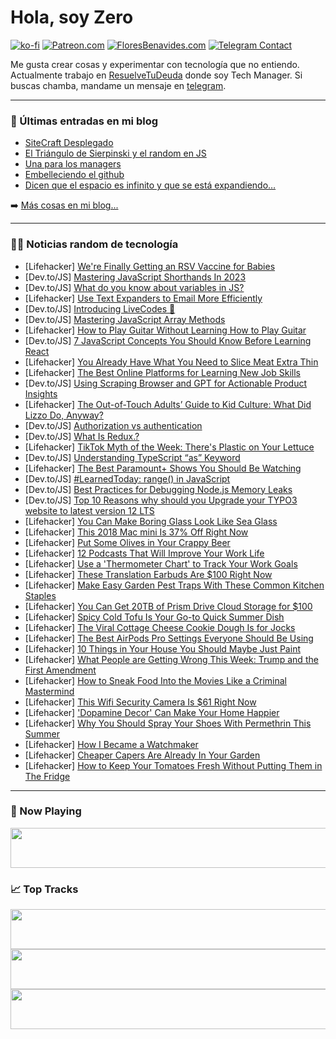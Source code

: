 # Hola, soy Zero

[![ko-fi](https://ko-fi.com/img/githubbutton_sm.svg)](https://ko-fi.com/J3J4N0LUK)
[![Patreon.com](https://img.shields.io/endpoint.svg?url=https%3A%2F%2Fshieldsio-patreon.vercel.app%2Fapi%3Fusername%3Dzerodragon%26type%3Dpatrons&style=for-the-badge)](https://patreon.com/zerodragon)
[![FloresBenavides.com](https://img.shields.io/website?down_message=oops&label=MiBlog&style=for-the-badge&up_message=online&url=https%3A%2F%2Ffloresbenavides.com)](https://floresbenavides.com)
[![Telegram Contact](https://img.shields.io/badge/escr%C3%ADbeme-ZeroDragon-%2326A5E4?style=for-the-badge&logo=telegram)](https://t.me/zerodragon)

Me gusta crear cosas y experimentar con tecnología que no entiendo.
Actualmente trabajo en [ResuelveTuDeuda](http://github.com/resuelve) donde soy Tech Manager.
Si buscas chamba, mandame un mensaje en [telegram](https://t.me/zerodragon).

---

### 📕 Últimas entradas en mi blog
<!-- BLOG-POST-LIST:START -->
- [SiteCraft Desplegado](https://floresbenavides.com/sitecraft-desplegado/)
- [El Triángulo de Sierpinski y el random en JS](https://floresbenavides.com/el-triangulo-de-sierpinski-y-el-random-en-js/)
- [Una para los managers](https://floresbenavides.com/una-para-los-managers/)
- [Embelleciendo el github](https://floresbenavides.com/embelleciendo-el-github/)
- [Dicen que el espacio es infinito y que se está expandiendo…](https://floresbenavides.com/dicen-que-el-espacio-es-infinito-y-que-se-esta-expandiendo/)
<!-- BLOG-POST-LIST:END -->

➡️ [Más cosas en mi blog...](https://floresbenavides.com)

---

### 👨‍💻 Noticias random de tecnología
<!-- TECH-POSTS:START -->
- [Lifehacker] [We&#39;re Finally Getting an RSV Vaccine for Babies](https://lifehacker.com/were-finally-getting-an-rsv-vaccine-for-babies-1850707968)
- [Dev.to/JS] [Mastering JavaScript Shorthands In 2023](https://dev.to/cristain/mastering-javascript-shorthands-in-2023-26oj)
- [Dev.to/JS] [What do you know about variables in JS?](https://dev.to/mhdbaraaja/what-do-you-know-about-variables-in-js-20dk)
- [Lifehacker] [Use Text Expanders to Email More Efficiently](https://lifehacker.com/use-text-expanders-to-email-more-efficiently-1850707411)
- [Dev.to/JS] [Introducing LiveCodes 🎉](https://dev.to/livecodes_io/introducing-livecodes-3300)
- [Dev.to/JS] [Mastering JavaScript Array Methods](https://dev.to/mohitsinghchauhan/mastering-javascript-array-methods-96p)
- [Lifehacker] [How to Play Guitar Without Learning How to Play Guitar](https://lifehacker.com/how-to-play-guitar-without-learning-how-to-play-guitar-1848128835)
- [Dev.to/JS] [7 JavaScript Concepts You Should Know Before Learning React](https://dev.to/daviidy/7-javascript-concepts-you-should-know-before-learning-react-5gli)
- [Lifehacker] [You Already Have What You Need to Slice Meat Extra Thin](https://lifehacker.com/you-already-have-what-you-need-to-slice-meat-extra-thin-1850705332)
- [Lifehacker] [The Best Online Platforms for Learning New Job Skills](https://lifehacker.com/the-best-online-platforms-for-learning-new-job-skills-1850707301)
- [Dev.to/JS] [Using Scraping Browser and GPT for Actionable Product Insights](https://dev.to/terieyenike/using-scraping-browser-and-gpt-for-actionable-product-insights-5bl9)
- [Lifehacker] [The Out-of-Touch Adults’ Guide to Kid Culture: What Did Lizzo Do, Anyway?](https://lifehacker.com/the-out-of-touch-adults-guide-to-kid-culture-what-did-1850706205)
- [Dev.to/JS] [Authorization vs authentication](https://dev.to/rihanthedev/authorization-vs-authentication-3g16)
- [Dev.to/JS] [What Is Redux.?](https://dev.to/rihanthedev/what-is-redux-45h7)
- [Lifehacker] [TikTok Myth of the Week: There&#39;s Plastic on Your Lettuce](https://lifehacker.com/tiktok-myth-of-the-week-theres-plastic-on-your-lettuce-1850706061)
- [Dev.to/JS] [Understanding TypeScript “as” Keyword](https://dev.to/brainiacneit/understanding-typescript-as-keyword-11db)
- [Lifehacker] [The Best Paramount+ Shows You Should Be Watching](https://lifehacker.com/15-paramount-originals-you-arent-watching-but-should-b-1847635890)
- [Dev.to/JS] [#LearnedToday: range&lpar;&rpar; in JavaScript](https://dev.to/danielzotti/range-in-javascript-5aff)
- [Dev.to/JS] [Best Practices for Debugging Node.js Memory Leaks](https://dev.to/saint_vandora/best-practices-for-debugging-nodejs-memory-leaks-g)
- [Dev.to/JS] [Top 10 Reasons why should you Upgrade your TYPO3 website to latest version 12 LTS](https://dev.to/nitsan_technologies/top-10-reasons-why-should-you-upgrade-your-typo3-website-to-latest-version-12-lts-18df)
- [Lifehacker] [You Can Make Boring Glass Look Like Sea Glass](https://lifehacker.com/you-can-make-boring-glass-look-like-sea-glass-1850706130)
- [Lifehacker] [This 2018 Mac mini Is 37% Off Right Now](https://lifehacker.com/this-2018-mac-mini-is-37-off-right-now-1850697878)
- [Lifehacker] [Put Some Olives in Your Crappy Beer](https://lifehacker.com/put-some-olives-in-your-crappy-beer-1850705556)
- [Lifehacker] [12 Podcasts That Will Improve Your Work Life](https://lifehacker.com/12-podcasts-that-will-improve-your-work-life-1850690862)
- [Lifehacker] [Use a &#39;Thermometer Chart&#39; to Track Your Work Goals](https://lifehacker.com/use-a-thermometer-chart-to-track-your-work-goals-1850704496)
- [Lifehacker] [These Translation Earbuds Are $100 Right Now](https://lifehacker.com/these-translation-earbuds-are-100-right-now-1850697771)
- [Lifehacker] [Make Easy Garden Pest Traps With These Common Kitchen Staples](https://lifehacker.com/make-easy-garden-pest-traps-with-these-common-kitchen-s-1850704994)
- [Lifehacker] [You Can Get 20TB of Prism Drive Cloud Storage for $100](https://lifehacker.com/you-can-get-20tb-of-prism-drive-cloud-storage-for-100-1850686623)
- [Lifehacker] [Spicy Cold Tofu Is Your Go-to Quick Summer Dish](https://lifehacker.com/spicy-cold-tofu-is-your-go-to-quick-summer-dish-1850703990)
- [Lifehacker] [The Viral Cottage Cheese Cookie Dough Is for Jocks](https://lifehacker.com/the-viral-cottage-cheese-cookie-dough-is-for-jocks-1850702066)
- [Lifehacker] [The Best AirPods Pro Settings Everyone Should Be Using](https://lifehacker.com/best-apple-airpods-pro-settings-1847590845)
- [Lifehacker] [10 Things in Your House You Should Maybe Just Paint](https://lifehacker.com/10-things-in-your-house-you-should-maybe-just-paint-1850704147)
- [Lifehacker] [What People are Getting Wrong This Week: Trump and the First Amendment](https://lifehacker.com/what-people-are-getting-wrong-this-week-trump-and-the-1850702466)
- [Lifehacker] [How to Sneak Food Into the Movies Like a Criminal Mastermind](https://lifehacker.com/how-to-sneak-food-into-the-movies-like-a-criminal-maste-1847802143)
- [Lifehacker] [This Wifi Security Camera Is $61 Right Now](https://lifehacker.com/this-wifi-security-camera-is-61-right-now-1850686665)
- [Lifehacker] [&#39;Dopamine Decor&#39; Can Make Your Home Happier](https://lifehacker.com/dopamine-decor-can-make-your-home-happier-1850700806)
- [Lifehacker] [Why You Should Spray Your Shoes With Permethrin This Summer](https://lifehacker.com/spray-your-shoes-with-permethrin-this-summer-1848986173)
- [Lifehacker] [How I Became a Watchmaker](https://lifehacker.com/how-i-became-a-watchmaker-1850683340)
- [Lifehacker] [Cheaper Capers Are Already In Your Garden](https://lifehacker.com/cheaper-capers-are-already-in-your-garden-1850702734)
- [Lifehacker] [How to Keep Your Tomatoes Fresh Without Putting Them in The Fridge](https://lifehacker.com/the-secret-to-keeping-your-tomatoes-super-fresh-1796557866)<!-- TECH-POSTS:END -->

---

### 🎵 Now Playing
<a href="https://spotify-now-playing-dun.vercel.app/now-playing?open"><img src="https://spotify-now-playing-dun.vercel.app/now-playing" width="540" height="64"></a>

### 📈 Top Tracks
<a href="https://spotify-now-playing-dun.vercel.app/top-tracks?i=1&open"><img src="https://spotify-now-playing-dun.vercel.app/top-tracks?i=1" width="540" height="64"></a>
<a href="https://spotify-now-playing-dun.vercel.app/top-tracks?i=2&open"><img src="https://spotify-now-playing-dun.vercel.app/top-tracks?i=2" width="540" height="64"></a>
<a href="https://spotify-now-playing-dun.vercel.app/top-tracks?i=3&open"><img src="https://spotify-now-playing-dun.vercel.app/top-tracks?i=3" width="540" height="64"></a>
